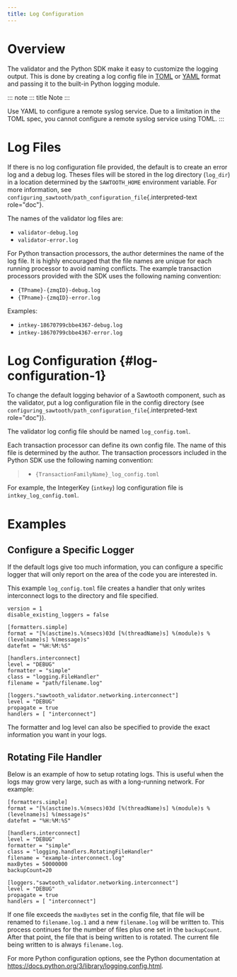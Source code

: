```yaml
---
title: Log Configuration
---
```


# Overview

The validator and the Python SDK make it easy to customize the logging
output. This is done by creating a log config file in
[TOML](https://github.com/toml-lang/toml) or [YAML](http://yaml.org)
format and passing it to the built-in Python logging module.

::: note
::: title
Note
:::

Use YAML to configure a remote syslog service. Due to a limitation in
the TOML spec, you cannot configure a remote syslog service using TOML.
:::

# Log Files

If there is no log configuration file provided, the default is to create
an error log and a debug log. Theses files will be stored in the log
directory (`log_dir`) in a location determined by the `SAWTOOTH_HOME`
environment variable. For more information, see
`configuring_sawtooth/path_configuration_file`{.interpreted-text
role="doc"}.

The names of the validator log files are:

-   `validator-debug.log`
-   `validator-error.log`

For Python transaction processors, the author determines the name of the
log file. It is highly encouraged that the file names are unique for
each running processor to avoid naming conflicts. The example
transaction processors provided with the SDK uses the following naming
convention:

-   `{TPname}-{zmqID}-debug.log`
-   `{TPname}-{zmqID}-error.log`

Examples:

-   `intkey-18670799cbbe4367-debug.log`
-   `intkey-18670799cbbe4367-error.log`

# Log Configuration {#log-configuration-1}

To change the default logging behavior of a Sawtooth component, such as
the validator, put a log configuration file in the config directory (see
`configuring_sawtooth/path_configuration_file`{.interpreted-text
role="doc"}).

The validator log config file should be named `log_config.toml`.

Each transaction processor can define its own config file. The name of
this file is determined by the author. The transaction processors
included in the Python SDK use the following naming convention:

> -   `{TransactionFamilyName}_log_config.toml`

For example, the IntegerKey (`intkey`) log configuration file is
`intkey_log_config.toml`.

# Examples

## Configure a Specific Logger

If the default logs give too much information, you can configure a
specific logger that will only report on the area of the code you are
interested in.

This example `log_config.toml` file creates a handler that only writes
interconnect logs to the directory and file specified.

``` none
version = 1
disable_existing_loggers = false

[formatters.simple]
format = "[%(asctime)s.%(msecs)03d [%(threadName)s] %(module)s %(levelname)s] %(message)s"
datefmt = "%H:%M:%S"

[handlers.interconnect]
level = "DEBUG"
formatter = "simple"
class = "logging.FileHandler"
filename = "path/filename.log"

[loggers."sawtooth_validator.networking.interconnect"]
level = "DEBUG"
propagate = true
handlers = [ "interconnect"]
```

The formatter and log level can also be specified to provide the exact
information you want in your logs.

## Rotating File Handler

Below is an example of how to setup rotating logs. This is useful when
the logs may grow very large, such as with a long-running network. For
example:

``` none
[formatters.simple]
format = "[%(asctime)s.%(msecs)03d [%(threadName)s] %(module)s %(levelname)s] %(message)s"
datefmt = "%H:%M:%S"

[handlers.interconnect]
level = "DEBUG"
formatter = "simple"
class = "logging.handlers.RotatingFileHandler"
filename = "example-interconnect.log"
maxBytes = 50000000
backupCount=20

[loggers."sawtooth_validator.networking.interconnect"]
level = "DEBUG"
propagate = true
handlers = [ "interconnect"]
```

If one file exceeds the `maxBytes` set in the config file, that file
will be renamed to `filename.log.1` and a new `filename.log` will be
written to. This process continues for the number of files plus one set
in the `backupCount`. After that point, the file that is being written
to is rotated. The current file being written to is always
`filename.log`.

For more Python configuration options, see the Python documentation at
<https://docs.python.org/3/library/logging.config.html>.
